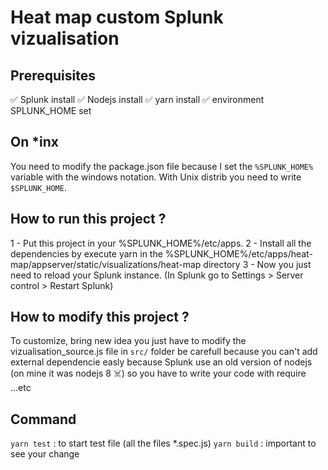 # Heat map custom Splunk vizualisation

## Prerequisites

✅ Splunk install
✅ Nodejs install
✅ yarn install
✅ environment SPLUNK_HOME set

## On *inx

You need to modify the package.json file because I set the `%SPLUNK_HOME%` variable with the windows notation. With Unix distrib you need to write `$SPLUNK_HOME`.

## How to run this project ?

1 - Put this project in your %SPLUNK_HOME%/etc/apps.
2 - Install all the dependencies by execute yarn in the %SPLUNK_HOME%/etc/apps/heat-map/appserver/static/visualizations/heat-map directory
3 - Now you just need to reload your Splunk instance. (In Splunk go to Settings > Server control > Restart Splunk)

## How to modify this project ?

To customize, bring new idea you just have to modify the vizualisation_source.js file in `src/` folder be carefull because you can't add external dependencie easly because Splunk use an old version of nodejs (on mine it was nodejs 8 ☠️) so you have to write your code with require ...etc 

## Command

`yarn test` : to start test file (all the files *.spec.js)
`yarn build` : important to see your change

